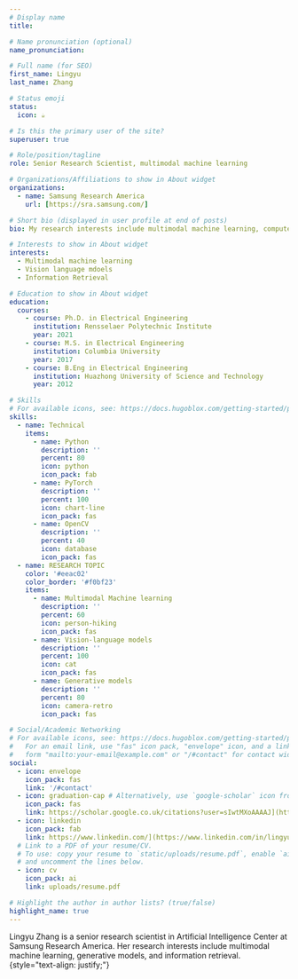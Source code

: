 ```yaml
---
# Display name
title:  

# Name pronunciation (optional)
name_pronunciation:  

# Full name (for SEO)
first_name: Lingyu
last_name: Zhang

# Status emoji
status:
  icon: ☕️

# Is this the primary user of the site?
superuser: true

# Role/position/tagline
role: Senior Research Scientist, multimodal machine learning

# Organizations/Affiliations to show in About widget
organizations:
  - name: Samsung Research America
    url: [https://sra.samsung.com/]

# Short bio (displayed in user profile at end of posts)
bio: My research interests include multimodal machine learning, computer vision.

# Interests to show in About widget
interests:
  - Multimodal machine learning
  - Vision language mdoels
  - Information Retrieval

# Education to show in About widget
education:
  courses:
    - course: Ph.D. in Electrical Engineering
      institution: Rensselaer Polytechnic Institute
      year: 2021
    - course: M.S. in Electrical Engineering
      institution: Columbia University
      year: 2017
    - course: B.Eng in Electrical Engineering
      institution: Huazhong University of Science and Technology
      year: 2012

# Skills
# For available icons, see: https://docs.hugoblox.com/getting-started/page-builder/#icons
skills:
  - name: Technical
    items:
      - name: Python
        description: ''
        percent: 80
        icon: python
        icon_pack: fab
      - name: PyTorch
        description: ''
        percent: 100
        icon: chart-line
        icon_pack: fas
      - name: OpenCV
        description: ''
        percent: 40
        icon: database
        icon_pack: fas
  - name: RESEARCH TOPIC
    color: '#eeac02'
    color_border: '#f0bf23'
    items:
      - name: Multimodal Machine learning
        description: ''
        percent: 60
        icon: person-hiking
        icon_pack: fas
      - name: Vision-language models
        description: ''
        percent: 100
        icon: cat
        icon_pack: fas
      - name: Generative models
        description: ''
        percent: 80
        icon: camera-retro
        icon_pack: fas

# Social/Academic Networking
# For available icons, see: https://docs.hugoblox.com/getting-started/page-builder/#icons
#   For an email link, use "fas" icon pack, "envelope" icon, and a link in the
#   form "mailto:your-email@example.com" or "/#contact" for contact widget.
social:
  - icon: envelope
    icon_pack: fas
    link: '/#contact'
  - icon: graduation-cap # Alternatively, use `google-scholar` icon from `ai` icon pack
    icon_pack: fas
    link: https://scholar.google.co.uk/citations?user=sIwtMXoAAAAJ](https://scholar.google.com/citations?user=FLZvf6MAAAAJ&hl       
  - icon: linkedin
    icon_pack: fab
    link: https://www.linkedin.com/](https://www.linkedin.com/in/lingyuzhang-aileen/
  # Link to a PDF of your resume/CV.
  # To use: copy your resume to `static/uploads/resume.pdf`, enable `ai` icons in `params.yaml`,
  # and uncomment the lines below.
  - icon: cv
    icon_pack: ai
    link: uploads/resume.pdf

# Highlight the author in author lists? (true/false)
highlight_name: true
---
```


Lingyu Zhang is a senior research scientist in Artificial Intelligence Center at Samsung Research America. Her research interests include multimodal machine learning, generative models, and information retrieval.
{style="text-align: justify;"}
